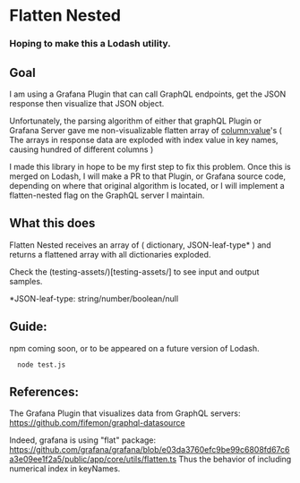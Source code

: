 # Flatten Nested

### Hoping to make this a Lodash utility.

## Goal

I am using a Grafana Plugin that can call GraphQL endpoints, get the JSON response then visualize that JSON object.

Unfortunately, the parsing algorithm of either that graphQL Plugin or Grafana Server gave me non-visualizable flatten array of <column:value>'s ( The arrays in response data are exploded with index value in key names, causing hundred of different columns  )

I made this library in hope to be my first step to fix this problem. Once this is merged on Lodash, I will make a PR to that Plugin, or Grafana source code, depending on where that original algorithm is located, or I will implement a flatten-nested flag on the GraphQL server I maintain.

## What this does

Flatten Nested receives an array of ( dictionary, JSON-leaf-type* ) and returns a flattened array with all dictionaries exploded.

Check the (testing-assets/)[testing-assets/] to see input and output samples.

*JSON-leaf-type: string/number/boolean/null

## Guide:

npm coming soon, or to be appeared on a future version of Lodash.
```
  node test.js
```

## References:

The Grafana Plugin that visualizes data from GraphQL servers: https://github.com/fifemon/graphql-datasource

Indeed, grafana is using "flat" package: https://github.com/grafana/grafana/blob/e03da3760efc9be99c6808fd67c6a3e09ee1f2a5/public/app/core/utils/flatten.ts
Thus the behavior of including numerical index in keyNames.
